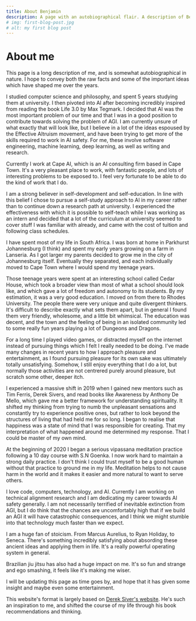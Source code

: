 ```yaml
---
title: About Benjamin
description: A page with an autobiographical flair. A description of Benjamin.
# img: first-blog-post.jpg
# alt: my first blog post
---
```


# About me 

This page is a long description of me, and is somewhat autobiographical in nature. I hope to convey both the raw facts and some of the important ideas which have shaped me over the years.

I studied computer science and philosophy, and spent 5 years studying them at university. I then pivoted into AI after becoming incredibly inspired from reading the book Life 3.0 by Max Tegmark. I decided that AI was the most important problem of our time and that I was in a good position to contribute towards solving the problem of AGI. I am currently unsure of what exactly that will look like, but I believe in a lot of the ideas espoused by the Effective Altruism movement, and have been trying to get more of the skills required to work in AI safety. For me, these involve software engineering, machine learning, deep learning, as well as writing and research. 

Currently I work at Cape AI, which is an AI consulting firm based in Cape Town. It's a very pleasant place to work, with fantastic people, and lots of interesting problems to be exposed to. I feel very fortunate to be able to do the kind of work that I do.

I am a strong believer in self-development and self-education. In line with this belief I chose to pursue a self-study approach to AI in my career rather than to continue down a research path at university. I experienced the effectiveness with which it is possible to self-teach while I was working as an intern and decided that a lot of the curriculum at university seemed to cover stuff I was familiar with already, and came with the cost of tuition and following class schedules. 

I have spent most of my life in South Africa. I was born at home in Parkhurst Johannesburg (I think) and spent my early years growing on a farm in Lanseria. As I got larger my parents decided to grow me in the city of Johannesburg itself. Eventually they separated, and each individually moved to Cape Town where I would spend my teenage years. 

Those teenage years were spent at an interesting school called Cedar House, which took a broader view than most of what a school should look like, and which gave a lot of freedom and autonomy to its students. By my estimation, it was a very good education. I moved on from there to Rhodes University. The people there were very unique and quite divergent thinkers. It's difficult to describe exactly what sets them apart, but in general I found them very friendly, wholesome, and a little bit whimsical. The education was decent, and the town and the feeling of being in an isolated community led to some really fun years playing a lot of Dungeons and Dragons.

For a long time I played video games, or distracted myself on the internet instead of pursuing things which I felt I really needed to be doing. I've made many changes in recent years to how I approach pleasure and entertainment, as I found pursuing pleasure for its own sake was ultimately totally unsatisfying. Somehow, I still enjoy everything that I do a lot, but normally those activities are not centrered purely around pleasure, but scratch some other, deeper itch.

 I experienced a massive shift in 2019 when I gained new mentors such as Tim Ferris, Derek Sivers, and read books like Awareness by Anthony De Mello, which gave me a better framework for understanding spirituality. It shifted my thinking from trying to numb the unpleasant sensations and constantly try to experience positive ones, but rather to look beyond the structures of living that had held me for so long. I began to realise that happiness was a state of mind that I was responsible for creating. That my interpretation of what happened around me determined my response. That I could be master of my own mind.
 

At the beginning of 2020 I began a serious vipassana meditation practice following a 10 day course with S.N Goenka. I now work hard to maintain a strong daily practice. I don't think I could trust myself to be a good human without that practice to ground me in my life. Meditation helps to not cause harm in the world and it makes it easier and more natural to want to serve others. 

I love code, computers, technology, and AI. Currently I am working on technical alignment research and I am dedicating my career towards AI safety generally. I am not necessarily terrified of inevitable extinction from AGI, but I do think that the chances are uncomfortably high that if we build an AGI it will have catastrophic consequences, and I think we might stumble into that technology much faster than we expect. 

I am a huge fan of stoicism. From Marcus Aurelius, to Ryan Holiday, to Seneca. There's something incredibly satisfying about absording these ancient ideas and applying them in life. It's a really powerful operating system in general.

Brazilian jiu jitsu has also had a huge impact on me. It's so fun and strange and ego smashing, it feels like it's making me wiser. 

I will be updating this page as time goes by, and hope that it has given some insight and maybe even some entertainment. 

This website's format is largely based on [Derek Siver's website](https://sive.rs/). He's such an inspiration to me, and shifted the course of my life through his book recommendations and thinking. 